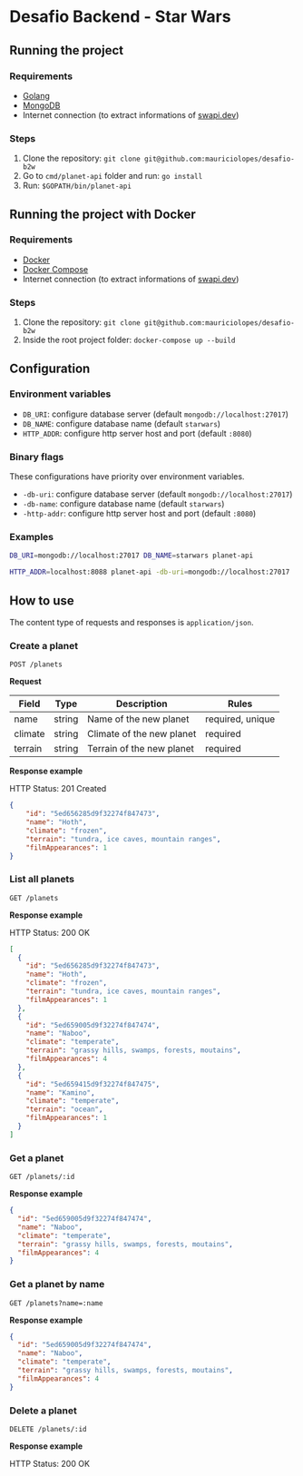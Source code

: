 # Desafio Backend - Star Wars

## Running the project
### Requirements
- [Golang](https://golang.org)
- [MongoDB](https://www.mongodb.com)
- Internet connection (to extract informations of [swapi.dev](https://swapi.dev))

### Steps
1. Clone the repository: `git clone git@github.com:mauriciolopes/desafio-b2w`
2. Go to `cmd/planet-api` folder and run: `go install`
3. Run: `$GOPATH/bin/planet-api`

## Running the project with Docker
### Requirements
- [Docker](https://www.docker.com)
- [Docker Compose](https://www.docker.com)
- Internet connection (to extract informations of [swapi.dev](https://swapi.dev))

### Steps
1. Clone the repository: `git clone git@github.com:mauriciolopes/desafio-b2w`
2. Inside the root project folder: `docker-compose up --build`

## Configuration
### Environment variables
- `DB_URI`: configure database server (default `mongodb://localhost:27017`)
- `DB_NAME`: configure database name (default `starwars`)
- `HTTP_ADDR`: configure http server host and port (default `:8080`)

### Binary flags
These configurations have priority over environment variables.
- `-db-uri`: configure database server (default `mongodb://localhost:27017`)
- `-db-name`: configure database name (default `starwars`)
- `-http-addr`: configure http server host and port (default `:8080`)

### Examples

```bash
DB_URI=mongodb://localhost:27017 DB_NAME=starwars planet-api
```

```bash
HTTP_ADDR=localhost:8088 planet-api -db-uri=mongodb://localhost:27017
```

## How to use

The content type of requests and responses is `application/json`.

### Create a planet

`POST /planets`

**Request**

| Field | Type | Description | Rules |
|---|---|---|---|
| name | string | Name of the new planet | required, unique |
| climate | string | Climate of the new planet | required |
| terrain | string | Terrain of the new planet | required |

**Response example**

HTTP Status: 201 Created

```json
{
    "id": "5ed656285d9f32274f847473",
    "name": "Hoth",
    "climate": "frozen",
    "terrain": "tundra, ice caves, mountain ranges",
    "filmAppearances": 1
}
```

### List all planets

`GET /planets`

**Response example**

HTTP Status: 200 OK

```json
[
  {
    "id": "5ed656285d9f32274f847473",
    "name": "Hoth",
    "climate": "frozen",
    "terrain": "tundra, ice caves, mountain ranges",
    "filmAppearances": 1
  },
  {
    "id": "5ed659005d9f32274f847474",
    "name": "Naboo",
    "climate": "temperate",
    "terrain": "grassy hills, swamps, forests, moutains",
    "filmAppearances": 4
  },
  {
    "id": "5ed659415d9f32274f847475",
    "name": "Kamino",
    "climate": "temperate",
    "terrain": "ocean",
    "filmAppearances": 1
  }
]
```

### Get a planet

`GET /planets/:id`

**Response example**

```json
{
  "id": "5ed659005d9f32274f847474",
  "name": "Naboo",
  "climate": "temperate",
  "terrain": "grassy hills, swamps, forests, moutains",
  "filmAppearances": 4
}
```

### Get a planet by name

`GET /planets?name=:name`

**Response example**

```json
{
  "id": "5ed659005d9f32274f847474",
  "name": "Naboo",
  "climate": "temperate",
  "terrain": "grassy hills, swamps, forests, moutains",
  "filmAppearances": 4
}
```

### Delete a planet

`DELETE /planets/:id`

**Response example**

HTTP Status: 200 OK
